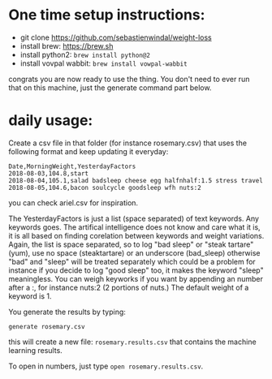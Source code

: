 # One time setup instructions:

* git clone https://github.com/sebastienwindal/weight-loss
* install brew: https://brew.sh
* install python2: `brew install python@2`
* install vovpal wabbit: `brew install vowpal-wabbit`

congrats you are now ready to use the thing. You don't need to ever run that on this machine, just the generate command part below.

# daily usage:

Create a csv file in that folder (for instance rosemary.csv) that uses the following format and keep updating it everyday:

```
Date,MorningWeight,YesterdayFactors
2018-08-03,104.8,start
2018-08-04,105.1,salad badsleep cheese egg halfnhalf:1.5 stress travel
2018-08-05,104.6,bacon soulcycle goodsleep wfh nuts:2 
```

you can check ariel.csv for inspiration.

The YesterdayFactors is just a list (space separated) of text keywords. Any keywords goes. The artifical intelligence does not know and care what it is, it is all based on finding corelation between keywords and weight variations. Again, the list is space separated, so to log "bad sleep" or "steak tartare" (yum), use no space (steaktartare) or an underscore (bad_sleep) otherwise "bad" and "sleep" will be treated separately which could be a problem for instance if you decide to log "good sleep" too, it makes the keyword "sleep" meaningless.
You can weigh keyworks if you want by appending an number after a :, for instance nuts:2 (2 portions of nuts.) The default weight of a keyword is 1.

You generate the results by typing:

`generate rosemary.csv`

this will create a new file: `rosemary.results.csv` that contains the machine learning results.

To open in numbers, just type `open rosemary.results.csv`.